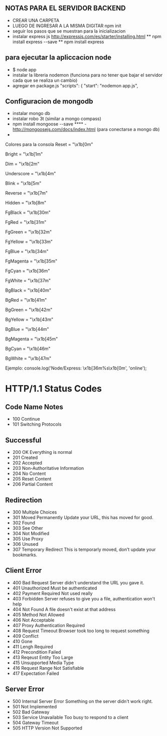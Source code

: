 ## NOTAS PARA EL SERVIDOR BACKEND 

* CREAR UNA CARPETA 
* LUEGO DE INGRESAR A LA MISMA DIGITAR npm init
* seguir los pasos que se muestran para la inicializacion
* instalar express  js http://expressjs.com/es/starter/installing.html 
** npm install express --save 
** npm install express

## para ejecutar la apliccacion node
* $ node app
* instalar la libreria nodemon (funciona para no tener que bajar el servidor cada que se realiza un cambio)
* agregar en package.js "scripts": {  "start": "nodemon app.js",


## Configuracion de mongodb
* instalar mongo db
* instalar robo 3t  (similar a mongo compass)
* npm install mongoose --save ****  - http://mongoosejs.com/docs/index.html (para conectarse a mongo db)
*

Colores para la consola
Reset = "\x1b[0m"

Bright = "\x1b[1m"

Dim = "\x1b[2m"

Underscore = "\x1b[4m"

Blink = "\x1b[5m"

Reverse = "\x1b[7m"

Hidden = "\x1b[8m"

FgBlack = "\x1b[30m"

FgRed = "\x1b[31m"

FgGreen = "\x1b[32m"

FgYellow = "\x1b[33m"

FgBlue = "\x1b[34m"

FgMagenta = "\x1b[35m"

FgCyan = "\x1b[36m"

FgWhite = "\x1b[37m"

BgBlack = "\x1b[40m"

BgRed = "\x1b[41m"

BgGreen = "\x1b[42m"

BgYellow = "\x1b[43m"

BgBlue = "\x1b[44m"

BgMagenta = "\x1b[45m"

BgCyan = "\x1b[46m"

BgWhite = "\x1b[47m"



Ejemplo:
console.log('Node/Express: \x1b[36m%s\x1b[0m', 'online');


# HTTP/1.1 Status Codes
## Code Name Notes
* 100 Continue
* 101 Switching Protocols
## Successful
* 200 OK Everything is normal
* 201 Created
* 202 Accepted
* 203 Non-Authoritative Information
* 204 No Content
* 205 Reset Content
* 206 Partial Content
## Redirection
* 300 Multiple Choices
* 301 Moved Permanently Update your URL, this has moved for good.
* 302 Found
* 303 See Other
* 304 Not Modified
* 305 Use Proxy
* 306 Unused
* 307 Temporary Redirect This is temporarly moved, don't update your bookmarks.
## Client Error
* 400 Bad Request Server didn't understand the URL you gave it.
* 401 Unauthorized Must be authenticated
* 402 Payment Required Not used really
* 403 Forbidden Server refuses to give you a file, authentication won't help
* 404 Not Found A file doesn't exist at that address
* 405 Method Not Allowed
* 406 Not Acceptable
* 407 Proxy Authentication Required
* 408 Request Timeout Browser took too long to request something
* 409 Conflict
* 410 Gone
* 411 Lengh Required
* 412 Precondition Failed
* 413 Reqeust Entity Too Large
* 415 Unsupported Media Type
* 416 Request Range Not Satisfiable
* 417 Expectation Failed
## Server Error
* 500 Internal Server Error Something on the server didn't work right.
* 501 Not Implemented
* 502 Bad Gateway
* 503 Service Unavailable Too busy to respond to a client
* 504 Gateway Timeout
* 505 HTTP Version Not Supported


